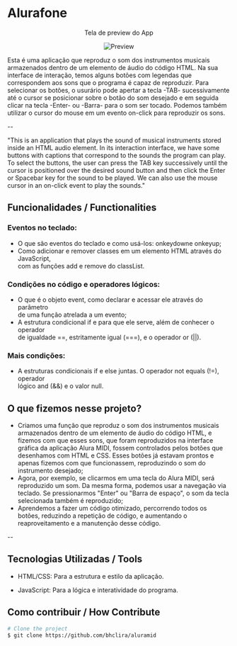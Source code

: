 # Alurafone

<div style="text-align: center;">
<p>Tela de preview do App</p>

![Preview](imagem.png)

</div>

Esta é uma aplicação que reproduz o som dos instrumentos musicais armazenados dentro de um elemento de áudio do código HTML. Na sua interface de interação, temos alguns botões com legendas que correspondem aos sons que o programa é capaz de reproduzir. Para selecionar os botões, o usurário pode apertar a tecla -TAB- sucessivamente até o cursor se posicionar sobre o botão do som desejado e em seguida clicar na tecla -Enter- ou -Barra- para o som ser tocado. Podemos também utilizar o cursor do mouse em um evento on-click para reproduzir os sons.

--

"This is an application that plays the sound of musical instruments stored inside an HTML audio element. In its interaction interface, we have some buttons with captions that correspond to the sounds the program can play. To select the buttons, the user can press the TAB key successively until the cursor is positioned over the desired sound button and then click the Enter or Spacebar key for the sound to be played. We can also use the mouse cursor in an on-click event to play the sounds."

## Funcionalidades / Functionalities

### Eventos no teclado: 
- O que são eventos do teclado e como usá-los: onkeydowne onkeyup; 
- Como adicionar e remover classes em um elemento HTML através do JavaScript,  
com as funções add e remove do classList.  

### Condições no código e operadores lógicos:
- O que é o objeto event, como declarar e acessar ele através do parâmetro  
de uma função atrelada a um evento;  
- A estrutura condicional if e para que ele serve, além de conhecer o operador  
de igualdade ==, estritamente igual (===), e o operador or (||).

### Mais condições:
- A estruturas condicionais if e else juntas. O operador not equals (!=), operador  
lógico and (&&) e o valor null.

## O que fizemos nesse projeto?
- Criamos uma função que reproduz o som dos instrumentos musicais armazenados dentro de um elemento de áudio do código HTML, e fizemos com que esses sons, que foram reproduzidos na interface gráfica da aplicação Alura MIDI, fossem controlados pelos botões que desenhamos com HTML e CSS. Esses botões já estavam prontos e apenas fizemos com que funcionassem, reproduzindo o som do instrumento desejado;  
- Agora, por exemplo, se clicarmos em uma tecla do Alura MIDI, será reproduzido um som. Da mesma forma, podemos usar a navegação via teclado. Se pressionarmos "Enter" ou "Barra de espaço", o som da tecla selecionada também é reproduzido;  
- Aprendemos a fazer um código otimizado, percorrendo todos os botões, reduzindo a repetição de código, e aumentando o reaproveitamento e a manutenção desse código.  

--


## Tecnologias Utilizadas / Tools
- HTML/CSS: Para a estrutura e estilo da aplicação.

- JavaScript: Para a lógica e interatividade do programa.

## Como contribuir / How Contribute

```bash
# Clone the project
$ git clone https://github.com/bhclira/aluramid
```